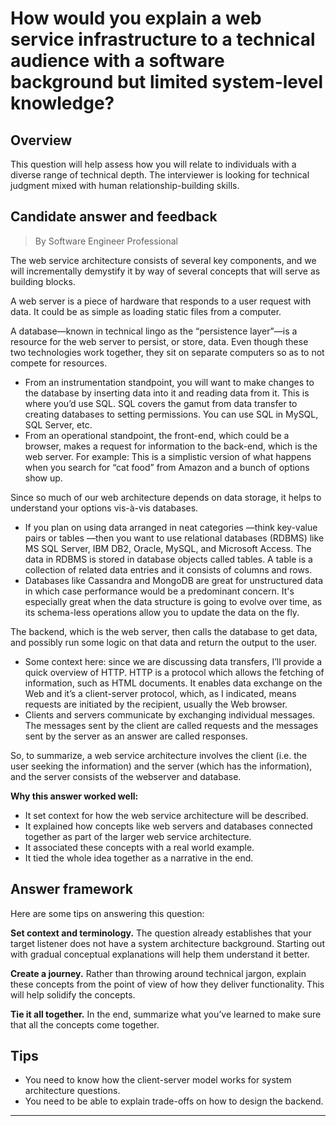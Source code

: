 # How would you explain a web service infrastructure to a technical audience with a software background but limited system-level knowledge?

## Overview
This question will help assess how you will relate to individuals with a diverse range of technical depth. The interviewer is looking for technical judgment mixed with human relationship-building skills.

## Candidate answer and feedback
> By Software Engineer Professional

The web service architecture consists of several key components, and we will incrementally demystify it by way of several concepts that will serve as building blocks.

A web server is a piece of hardware that responds to a user request with data. It could be as simple as loading static files from a computer.

A database—known in technical lingo as the “persistence layer”—is a resource for the web server to persist, or store, data. Even though these two technologies work together, they sit on separate computers so as to not compete for resources.

* From an instrumentation standpoint, you will want to make changes to the database by inserting data into it and reading data from it. This is where you’d use SQL. SQL covers the gamut from data transfer to creating databases to setting permissions. You can use SQL in MySQL, SQL Server, etc.
* From an operational standpoint, the front-end, which could be a browser, makes a request for information to the back-end, which is the web server. For example: This is a simplistic version of what happens when you search for “cat food” from Amazon and a bunch of options show up.

Since so much of our web architecture depends on data storage, it helps to understand your options vis-à-vis databases.

* If you plan on using data arranged in neat categories —think key-value pairs or tables —then you want to use relational databases (RDBMS) like MS SQL Server, IBM DB2, Oracle, MySQL, and Microsoft Access. The data in RDBMS is stored in database objects called tables. A table is a collection of related data entries and it consists of columns and rows.
* Databases like Cassandra and MongoDB are great for unstructured data in which case performance would be a predominant concern. It's especially great when the data structure is going to evolve over time, as its schema-less operations allow you to update the data on the fly.

The backend, which is the web server, then calls the database to get data, and possibly run some logic on that data and return the output to the user.

* Some context here: since we are discussing data transfers, I’ll provide a quick overview of HTTP. HTTP is a protocol which allows the fetching of information, such as HTML documents. It enables data exchange on the Web and it’s a client-server protocol, which, as I indicated, means requests are initiated by the recipient, usually the Web browser.
* Clients and servers communicate by exchanging individual messages. The messages sent by the client are called requests and the messages sent by the server as an answer are called responses.

So, to summarize, a web service architecture involves the client (i.e. the user seeking the information) and the server (which has the information), and the server consists of the webserver and database.

**Why this answer worked well:**

* It set context for how the web service architecture will be described.
* It explained how concepts like web servers and databases connected together as part of the larger web service architecture.
* It associated these concepts with a real world example.
* It tied the whole idea together as a narrative in the end.

## Answer framework
Here are some tips on answering this question:

**Set context and terminology.** The question already establishes that your target listener does not have a system architecture background. Starting out with gradual conceptual explanations will help them understand it better.

**Create a journey.** Rather than throwing around technical jargon, explain these concepts from the point of view of how they deliver functionality. This will help solidify the concepts.

**Tie it all together.** In the end, summarize what you’ve learned to make sure that all the concepts come together.

## Tips

* You need to know how the client-server model works for system architecture questions.
* You need to be able to explain trade-offs on how to design the backend.

---

